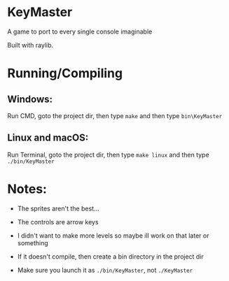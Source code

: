 # KeyMaster

A game to port to every single console imaginable

Built with raylib.

# Running/Compiling

## Windows:

Run CMD, goto the project dir, then type `make` and then type `bin\KeyMaster`

## Linux and macOS:

Run Terminal, goto the project dir, then type `make linux` and then type `./bin/KeyMaster`

# Notes:

* The sprites aren't the best...

* The controls are arrow keys

* I didn't want to make more levels so maybe ill work on that later or something

* If it doesn't compile, then create a bin directory in the project dir

* Make sure you launch it as `./bin/KeyMaster`, not `./KeyMaster`